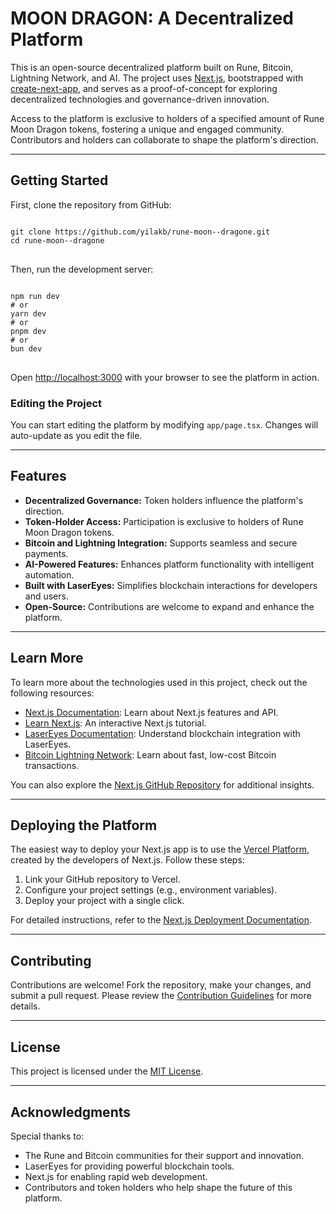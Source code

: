 <h1>MOON DRAGON: A Decentralized Platform</h1>

<p>
This is an open-source decentralized platform built on Rune, Bitcoin, Lightning Network, and AI. 
The project uses <a href="https://nextjs.org/">Next.js</a>, bootstrapped with 
<a href="https://github.com/vercel/next.js/tree/canary/packages/create-next-app">create-next-app</a>, 
and serves as a proof-of-concept for exploring decentralized technologies and governance-driven innovation.
</p>

<p>
Access to the platform is exclusive to holders of a specified amount of Rune Moon Dragon tokens, fostering 
a unique and engaged community. Contributors and holders can collaborate to shape the platform's direction.
</p>

<hr />

<h2>Getting Started</h2>

<p>First, clone the repository from GitHub:</p>

<pre>
<code>
git clone https://github.com/yilakb/rune-moon--dragone.git
cd rune-moon--dragone
</code>
</pre>

<p>Then, run the development server:</p>

<pre>
<code>
npm run dev
# or
yarn dev
# or
pnpm dev
# or
bun dev
</code>
</pre>

<p>
Open <a href="http://localhost:3000">http://localhost:3000</a> with your browser to see the platform in action.
</p>

<h3>Editing the Project</h3>
<p>You can start editing the platform by modifying <code>app/page.tsx</code>. Changes will auto-update as you edit the file.</p>

<hr />

<h2>Features</h2>

<ul>
  <li><strong>Decentralized Governance:</strong> Token holders influence the platform's direction.</li>
  <li><strong>Token-Holder Access:</strong> Participation is exclusive to holders of Rune Moon Dragon tokens.</li>
  <li><strong>Bitcoin and Lightning Integration:</strong> Supports seamless and secure payments.</li>
  <li><strong>AI-Powered Features:</strong> Enhances platform functionality with intelligent automation.</li>
  <li><strong>Built with LaserEyes:</strong> Simplifies blockchain interactions for developers and users.</li>
  <li><strong>Open-Source:</strong> Contributions are welcome to expand and enhance the platform.</li>
</ul>

<hr />

<h2>Learn More</h2>

<p>To learn more about the technologies used in this project, check out the following resources:</p>

<ul>
  <li><a href="https://nextjs.org/docs">Next.js Documentation</a>: Learn about Next.js features and API.</li>
  <li><a href="https://nextjs.org/learn">Learn Next.js</a>: An interactive Next.js tutorial.</li>
  <li><a href="https://www.lasereyes.build/docs/getting-started">LaserEyes Documentation</a>: Understand blockchain integration with LaserEyes.</li>
  <li><a href="https://lightning.network">Bitcoin Lightning Network</a>: Learn about fast, low-cost Bitcoin transactions.</li>
</ul>

<p>
You can also explore the <a href="https://github.com/vercel/next.js/">Next.js GitHub Repository</a> for additional insights.
</p>

<hr />

<h2>Deploying the Platform</h2>

<p>
The easiest way to deploy your Next.js app is to use the 
<a href="https://vercel.com/new?utm_medium=default-template&filter=next.js&utm_source=create-next-app&utm_campaign=create-next-app-readme">Vercel Platform</a>, created by the developers of Next.js. Follow these steps:
</p>

<ol>
  <li>Link your GitHub repository to Vercel.</li>
  <li>Configure your project settings (e.g., environment variables).</li>
  <li>Deploy your project with a single click.</li>
</ol>

<p>For detailed instructions, refer to the <a href="https://nextjs.org/docs/deployment">Next.js Deployment Documentation</a>.</p>

<hr />

<h2>Contributing</h2>

<p>
Contributions are welcome! Fork the repository, make your changes, and submit a pull request. 
Please review the <a href="CONTRIBUTING.md">Contribution Guidelines</a> for more details.
</p>

<hr />

<h2>License</h2>

<p>
This project is licensed under the <a href="LICENSE">MIT License</a>.
</p>

<hr />

<h2>Acknowledgments</h2>

<p>Special thanks to:</p>

<ul>
  <li>The Rune and Bitcoin communities for their support and innovation.</li>
  <li>LaserEyes for providing powerful blockchain tools.</li>
  <li>Next.js for enabling rapid web development.</li>
  <li>Contributors and token holders who help shape the future of this platform.</li>
</ul>
